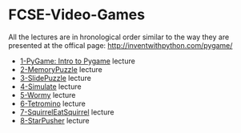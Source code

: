 # FCSE-Video-Games
All the lectures are in hronological order similar to the way they are presented at the offical page: http://inventwithpython.com/pygame/
- [1-PyGame: Intro to Pygame](https://github.com/zelenkastiot/FCSE-Video-Games/tree/main/1-Lectures/1-PyGame)  lecture  
- [2-MemoryPuzzle](https://github.com/zelenkastiot/FCSE-Video-Games/tree/main/1-Lectures/2-MemoryPuzzle) lecture
- [3-SlidePuzzle](https://github.com/zelenkastiot/FCSE-Video-Games/tree/main/1-Lectures/3-SlidePuzzle) lecture
- [4-Simulate](https://github.com/zelenkastiot/FCSE-Video-Games/tree/main/1-Lectures/4-Simulate) lecture
- [5-Wormy](https://github.com/zelenkastiot/FCSE-Video-Games/tree/main/1-Lectures/5-Wormy) lecture
- [6-Tetromino](https://github.com/zelenkastiot/FCSE-Video-Games/tree/main/1-Lectures/6-Tetromino) lecture
- [7-SquirrelEatSquirrel](https://github.com/zelenkastiot/FCSE-Video-Games/tree/main/1-Lectures/7-SquirrelEatSquirrel) lecture
- [8-StarPusher](https://github.com/zelenkastiot/FCSE-Video-Games/tree/main/1-Lectures/8-StarPusher) lecture
